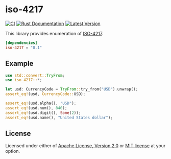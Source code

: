 # iso-4217

[![CI](https://github.com/mechiru/iso-4217/workflows/CI/badge.svg)](https://github.com/mechiru/iso-4217/actions?query=workflow:CI)
[![Rust Documentation](https://docs.rs/iso-4217/badge.svg)](https://docs.rs/iso-4217)
[![Latest Version](https://img.shields.io/crates/v/iso-4217.svg)](https://crates.io/crates/iso-4217)

This library provides enumeration of [ISO-4217](https://en.wikipedia.org/wiki/ISO_4217).

```toml
[dependencies]
iso-4217 = "0.1"
```

## Example
```rust
use std::convert::TryFrom;
use iso_4217::*;

let usd: CurrencyCode = TryFrom::try_from("USD").unwrap();
assert_eq!(usd, CurrencyCode::USD);

assert_eq!(usd.alpha(), "USD");
assert_eq!(usd.num(), 840);
assert_eq!(usd.digit(), Some(2));
assert_eq!(usd.name(), "United States dollar");
```

## License
Licensed under either of [Apache License, Version 2.0](./LICENSE-APACHE) or [MIT license](./LICENSE-MIT) at your option.
